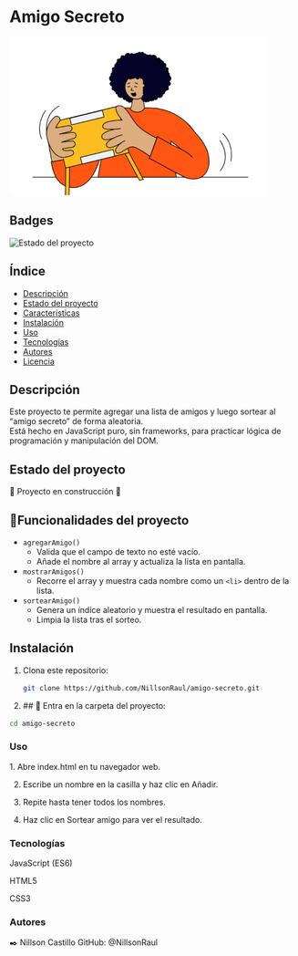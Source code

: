 # Amigo Secreto

![Portada](assets/amigo-secreto.png)

## Badges

![Estado del proyecto](https://img.shields.io/badge/STATUS-En%20desarrollo-yellow)

## Índice

- [Descripción](#descripción)
- [Estado del proyecto](#estado-del-proyecto)
- [Características](#características)
- [Instalación](#instalación)
- [Uso](#uso)
- [Tecnologías](#tecnologías)
- [Autores](#autores)
- [Licencia](#licencia)

## Descripción

Este proyecto te permite agregar una lista de amigos y luego sortear al “amigo secreto” de forma aleatoria.  
Está hecho en JavaScript puro, sin frameworks, para practicar lógica de programación y manipulación del DOM.

## Estado del proyecto
:construction: Proyecto en construcción :construction:

## :hammer:Funcionalidades del proyecto
- `agregarAmigo()`  
  - Valida que el campo de texto no esté vacío.  
  - Añade el nombre al array y actualiza la lista en pantalla.
- `mostrarAmigos()`  
  - Recorre el array y muestra cada nombre como un `<li>` dentro de la lista.
- `sortearAmigo()`  
  - Genera un índice aleatorio y muestra el resultado en pantalla.  
  - Limpia la lista tras el sorteo.

## Instalación

1. Clona este repositorio:
   ```bash
   git clone https://github.com/NillsonRaul/amigo-secreto.git

2. \## 📁 Entra en la carpeta del proyecto:
  ```bash
  cd amigo-secreto
  ```
<h3>Uso</h3>
1.  Abre index.html en tu navegador web.

2.  Escribe un nombre en la casilla y haz clic en Añadir.
   
3.  Repite hasta tener todos los nombres.
   
4.  Haz clic en Sortear amigo para ver el resultado.

<h3>Tecnologías</h3>

JavaScript (ES6)

HTML5

CSS3

<h3>Autores </h3>✒️
Nillson Castillo
GitHub: @NillsonRaul
